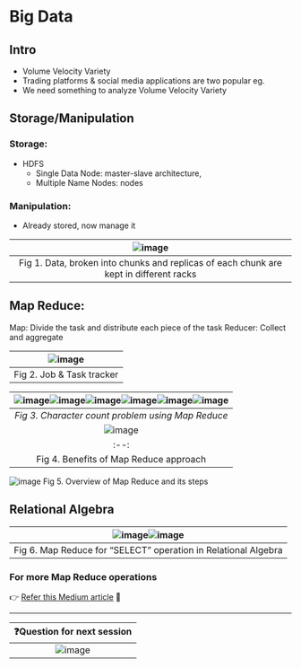 # Big Data
## Intro
- Volume Velocity Variety
- Trading platforms & social media applications are two popular eg.
- We need something to analyze Volume Velocity Variety

## Storage/Manipulation
### Storage: 
- HDFS
  - Single Data Node: master-slave architecture, 
  - Multiple Name Nodes: nodes

### Manipulation:
- Already stored, now manage it
 
| ![image](https://github.com/coder-jkb/Sem7/assets/82302888/e00e4685-ff72-4005-afd6-ee68d8fe541f) | 
|:--:| 
| Fig 1. Data, broken into chunks and replicas of each chunk are kept in different racks |
  
## Map Reduce:
Map: Divide the task and distribute each piece of the task
Reducer: Collect and aggregate

| ![image](https://github.com/coder-jkb/Sem7/assets/82302888/a5c3a521-7a66-420c-8931-776adae87453) |
|:--:| 
| Fig 2. Job & Task tracker |

 |![image](https://github.com/coder-jkb/Sem7/assets/82302888/0381515f-ff7e-4af2-b010-004215a8f02b)![image](https://github.com/coder-jkb/Sem7/assets/82302888/251a9f7b-24ed-4bde-80db-f4d880069d3a)![image](https://github.com/coder-jkb/Sem7/assets/82302888/122c8e06-0e82-4da2-82af-36e5c77d4b19)![image](https://github.com/coder-jkb/Sem7/assets/82302888/708055c5-bcaa-45a6-9f09-b47f44e89a27)![image](https://github.com/coder-jkb/Sem7/assets/82302888/a093ab8e-c6ac-43e4-8e07-c19075c94482)![image](https://github.com/coder-jkb/Sem7/assets/82302888/29d401d6-07f9-4d6e-9817-bbe6f9164605) |
|:--:| 
| *Fig 3. Character count problem using Map Reduce* |
| ![image](https://github.com/coder-jkb/Sem7/assets/82302888/492811eb-2e02-4e2e-8130-6657636cae91) |
|:--:|
| Fig 4. Benefits of Map Reduce approach |

  ![image](https://github.com/coder-jkb/Sem7/assets/82302888/0886fade-a6d2-4025-95a2-01ecf671fa60)
    Fig 5. Overview of Map Reduce and its steps
  
## Relational Algebra
| ![image](https://github.com/coder-jkb/Sem7/assets/82302888/6650486d-7c49-4ed3-b22d-dcf4d58898bd)![image](https://github.com/coder-jkb/Sem7/assets/82302888/f7e11e1c-0307-4990-afd2-13b7fdc9794e) |
|:--:|
| Fig 6. Map Reduce for “SELECT” operation in Relational Algebra |

### For more Map Reduce operations
👉 [Refer this Medium article](https://medium.com/swlh/relational-operations-using-mapreduce-f49e8bd14e31) 🔗

---
| ❓Question for next session |
|:--:|
| ![image](https://github.com/coder-jkb/Sem7/assets/82302888/ae986551-c3a8-4e69-8811-e7dfce4c9b31) |
